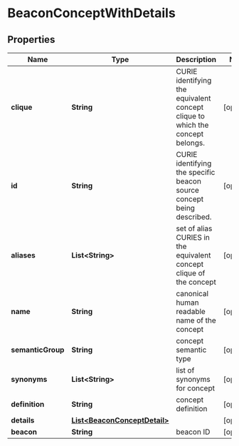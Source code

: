 
# BeaconConceptWithDetails

## Properties
Name | Type | Description | Notes
------------ | ------------- | ------------- | -------------
**clique** | **String** | CURIE identifying the equivalent concept clique to which the concept belongs.  |  [optional]
**id** | **String** | CURIE identifying the specific beacon source concept being described.  |  [optional]
**aliases** | **List&lt;String&gt;** | set of alias CURIES in the equivalent concept clique of the concept  |  [optional]
**name** | **String** | canonical human readable name of the concept  |  [optional]
**semanticGroup** | **String** | concept semantic type  |  [optional]
**synonyms** | **List&lt;String&gt;** | list of synonyms for concept  |  [optional]
**definition** | **String** | concept definition  |  [optional]
**details** | [**List&lt;BeaconConceptDetail&gt;**](BeaconConceptDetail.md) |  |  [optional]
**beacon** | **String** | beacon ID  |  [optional]




